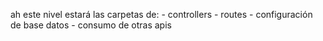 ah este nivel estará las carpetas de:
    - controllers
    - routes
    - configuración de base datos
    - consumo de otras apis